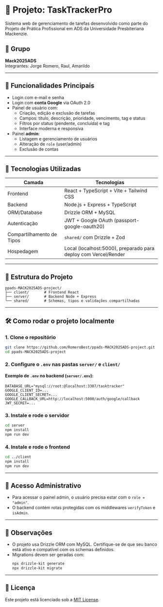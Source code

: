 # 📌 Projeto: TaskTrackerPro

Sistema web de gerenciamento de tarefas desenvolvido como parte do Projeto de Prática Profissional em ADS da Universidade Presbiteriana Mackenzie.

## 👥 Grupo
**Mack2025ADS**  
Integrantes: Jorge Romero, Raul, Amarildo

---

## 🚀 Funcionalidades Principais

- Login com e-mail e senha
- Login com **conta Google** via OAuth 2.0
- Painel de usuário com:
  - Criação, edição e exclusão de tarefas
  - Campos: título, descrição, prioridade, vencimento, tag e status
  - Filtros por status (pendente, concluída) e tag
  - Interface moderna e responsiva
- Painel **admin**:
  - Listagem e gerenciamento de usuários
  - Alteração de `role` (user/admin)
  - Exclusão de contas

---

## 🧰 Tecnologias Utilizadas

| Camada         | Tecnologias |
|----------------|-------------|
| Frontend       | React + TypeScript + Vite + Tailwind CSS |
| Backend        | Node.js + Express + TypeScript |
| ORM/Database   | Drizzle ORM + MySQL |
| Autenticação   | JWT + Google OAuth (passport-google-oauth20) |
| Compartilhamento de Tipos | `shared/` com Drizzle + Zod |
| Hospedagem     | Local (localhost:5000), preparado para deploy com Vercel/Render |

---

## 📁 Estrutura do Projeto

```
ppads-MACK2025ADS-project/
├── client/       # Frontend React
├── server/       # Backend Node + Express
└── shared/       # Schemas, tipos e validações compartilhadas
```

---

## 🛠️ Como rodar o projeto localmente

### 1. Clone o repositório

```bash
git clone https://github.com/RomeroBest/ppads-MACK2025ADS-project.git
cd ppads-MACK2025ADS-project
```

### 2. Configure o `.env` nas pastas `server/` e `client/`

#### Exemplo de `.env` no backend (`server/.env`):

```
DATABASE_URL="mysql://root:@localhost:3307/tasktracker"
GOOGLE_CLIENT_ID=...
GOOGLE_CLIENT_SECRET=...
GOOGLE_CALLBACK_URL=http://localhost:5000/auth/google/callback
JWT_SECRET=...
```

### 3. Instale e rode o servidor

```bash
cd server
npm install
npm run dev
```

### 4. Instale e rode o frontend

```bash
cd ../client
npm install
npm run dev
```

---

## 🔐 Acesso Administrativo

- Para acessar o painel admin, o usuário precisa estar com o `role = "admin"`.
- O backend contém rotas protegidas com os middlewares `verifyToken` e `isAdmin`.

---

## 📝 Observações

- O projeto usa Drizzle ORM com MySQL. Certifique-se de que seu banco está ativo e compatível com os schemas definidos.
- Migrations devem ser geradas com:
  ```bash
  npx drizzle-kit generate
  npx drizzle-kit migrate
  ```

---

## 📄 Licença

Este projeto está licenciado sob a [MIT License](LICENSE).
